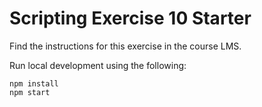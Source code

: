 # Scripting Exercise 10 Starter

Find the instructions for this exercise in the course LMS. 

Run local development using the following:

```
npm install
npm start
```